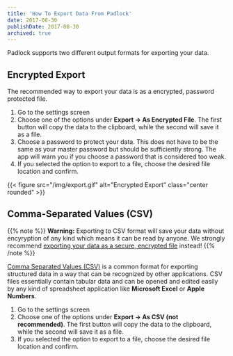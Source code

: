 ```yaml
---
title: 'How To Export Data From Padlock'
date: 2017-08-30
publishDate: 2017-08-30
archived: true
---
```


Padlock supports two different output formats for exporting your data.

## Encrypted Export

The recommended way to export your data is as a encrypted, password protected
file.

1. Go to the settings screen
2. Choose one of the options under **Export -> As Encrypted File**. The first
   button will copy the data to the clipboard, while the second will save it as
   a file.
3. Choose a password to protect your data. This does not have to be the same as
   your master password but should be sufficiently strong. The app will warn
   you if you choose a password that is considered too weak.
4. If you selected the option to export to a file, choose the desired file
   location and confirm.

{{< figure src="/img/export.gif" alt="Encrypted Export" class="center rounded" >}}

## Comma-Separated Values (CSV)

{{% note %}} **Warning:** Exporting to CSV format will save your data without
encyryption of any kind which means it can be read by anyone. We strongly
recommend [exporting your data as a secure, encrypted file](#encrypted-export)
instead! {{% /note %}}

[Comma Separated Values
(CSV)](https://en.wikipedia.org/wiki/Comma-separated_values) is a common format
for exporting structured data in a way that can be recognized by other
applications. CSV files essentially contain tabular data and can be opened and
edited easily by any kind of spreadsheet application like **Microsoft Excel**
or **Apple Numbers**.

1. Go to the settings screen
2. Choose one of the options under **Export -> As CSV (not recommended)**. The
   first button will copy the data to the clipboard, while the second will save
   it as a file.
3. If you selected the option to export to a file, choose the desired file
   location and confirm.
